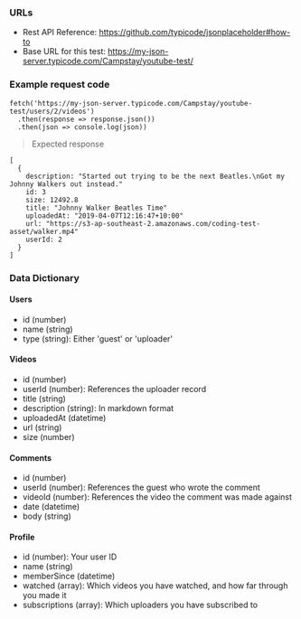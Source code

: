 ### URLs
 - Rest API Reference: https://github.com/typicode/jsonplaceholder#how-to
 - Base URL for this test: https://my-json-server.typicode.com/Campstay/youtube-test/

### Example request code
```
fetch('https://my-json-server.typicode.com/Campstay/youtube-test/users/2/videos')
  .then(response => response.json())
  .then(json => console.log(json))
```

> Expected response
```
[
  {
    description: "Started out trying to be the next Beatles.\nGot my Johnny Walkers out instead."
    id: 3
    size: 12492.8
    title: "Johnny Walker Beatles Time"
    uploadedAt: "2019-04-07T12:16:47+10:00"
    url: "https://s3-ap-southeast-2.amazonaws.com/coding-test-asset/walker.mp4"
    userId: 2
  }
]
```

### Data Dictionary
#### Users
 - id (number)
 - name (string)
 - type (string): Either 'guest' or 'uploader'
#### Videos
 - id (number)
 - userId (number): References the uploader record
 - title (string)
 - description (string): In markdown format
 - uploadedAt (datetime)
 - url (string)
 - size (number)
#### Comments
 - id (number)
 - userId (number): References the guest who wrote the comment
 - videoId (number): References the video the comment was made against
 - date (datetime)
 - body (string)
#### Profile
 - id (number): Your user ID
 - name (string)
 - memberSince (datetime)
 - watched (array): Which videos you have watched, and how far through you made it
 - subscriptions (array): Which uploaders you have subscribed to
